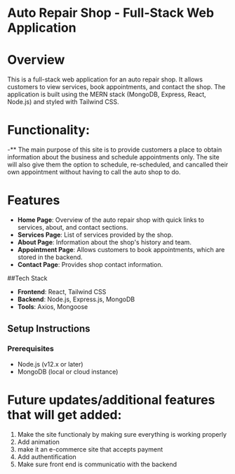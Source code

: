 # Auto Repair Shop - Full-Stack Web Application

# Overview

This is a full-stack web application for an auto repair shop. It allows customers to view services, book appointments, and contact the shop. The application is built using the MERN stack (MongoDB, Express, React, Node.js) and styled with Tailwind CSS.

# Functionality:

-** The main purpose of this site is to provide customers a place to obtain information about the business and schedule appointments only. The site will also give them the option to schedule, re-scheduled, and cancalled their own appointment without having to call the auto shop to do.

# Features

- **Home Page**: Overview of the auto repair shop with quick links to services, about, and contact sections.
- **Services Page**: List of services provided by the shop.
- **About Page**: Information about the shop's history and team.
- **Appointment Page**: Allows customers to book appointments, which are stored in the backend.
- **Contact Page**: Provides shop contact information.

##Tech Stack

- **Frontend**: React, Tailwind CSS
- **Backend**: Node.js, Express.js, MongoDB
- **Tools**: Axios, Mongoose

## Setup Instructions

### Prerequisites

- Node.js (v12.x or later)
- MongoDB (local or cloud instance)

# Future updates/additional features that will get added:

1. Make the site functionaly by making sure everything is working properly
2. Add animation
3. make it an e-commerce site that accepts payment
4. Add authentification
5. Make sure front end is communicatio with the backend
